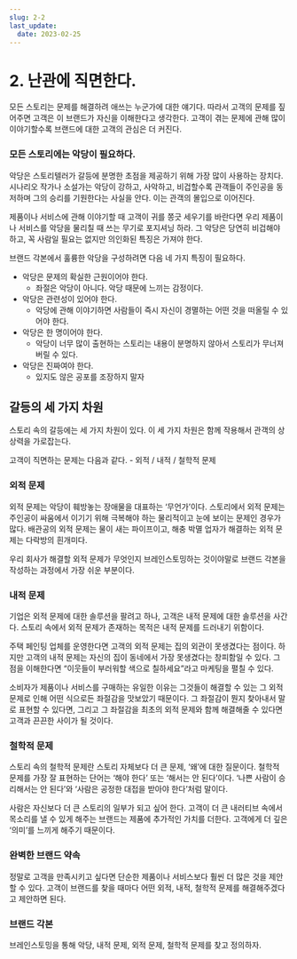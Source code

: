 ```yaml
---
slug: 2-2
last_update:
  date: 2023-02-25
---
```


# 2. 난관에 직면한다.

모든 스토리는 문제를 해결하려 애쓰는 누군가에 대한 얘기다. 따라서 고객의 문제를 짚어주면 고객은 이 브랜드가 자신을 이해한다고 생각한다. 고객이 겪는 문제에 관해 많이 이야기할수록 브랜드에 대한 고객의 관심은 더 커진다.

### 모든 스토리에는 악당이 필요하다.

악당은 스토리텔러가 갈등에 분명한 초점을 제공하기 위해 가장 많이 사용하는 장치다. 시나리오 작가나 소설가는 악당이 강하고, 사악하고, 비겁할수록 관객들이 주인공을 동저하며 그의 승리를 기원한다는 사실을 안다. 이는 관객의 몰입으로 이어진다.

제품이나 서비스에 관해 이야기할 때 고객이 귀를 쫑긋 세우기를 바란다면 우리 제품이나 서비스를 악당을 물리칠 때 쓰는 무기로 포지셔닝 하라. 그 악당은 당연히 비겁해야 하고, 꼭 사람일 필요는 없지만 의인화된 특징은 가져야 한다.

브랜드 각본에서 훌륭한 악당을 구성하려면 다음 네 가지 특징이 필요하다.

- 악당은 문제의 확실한 근원이어야 한다.
  - 좌절은 악당이 아니다. 악당 때문에 느끼는 감정이다.
- 악당은 관련성이 있어야 한다.
  - 악당에 관해 이야기하면 사람들이 즉시 자신이 경멸하는 어떤 것을 떠올릴 수 있어야 한다.
- 악당은 한 명이어야 한다.
  - 악당이 너무 많이 출현하는 스토리는 내용이 분명하지 않아서 스토리가 무너져버릴 수 있다.
- 악당은 진짜여야 한다.
  - 있지도 않은 공포를 조장하지 말자

## 갈등의 세 가지 차원

스토리 속의 갈등에는 세 가지 차원이 있다. 이 세 가지 차원은 함께 작용해서 관객의 상상력을 가로잡는다.

고객이 직면하는 문제는 다음과 같다. - 외적 / 내적 / 철학적 문제

### 외적 문제

외적 문제는 악당이 훼방놓는 장애물을 대표하는 ‘무언가’이다. 스토리에서 외적 문제는 주인공이 싸움에서 이기기 위해 극복해야 하는 물리적이고 눈에 보이는 문제인 경우가 많다. 배관공의 외적 문제는 물이 새는 파이프이고, 해충 박멸 업자가 해결하는 외적 문제는 다락방의 흰개미다.

우리 회사가 해결할 외적 문제가 무엇인지 브레인스토밍하는 것이야말로 브랜드 각본을 작성하는 과정에서 가장 쉬운 부분이다.

### 내적 문제

기업은 외적 문제에 대한 솔루션을 팔려고 하나, 고객은 내적 문제에 대한 솔루션을 사간다. 스토리 속에서 외적 문제가 존재하는 목적은 내적 문제를 드러내기 위함이다.

주택 페인팅 업체를 운영한다면 고객의 외적 문제는 집의 외관이 못생겼다는 점이다. 하지만 고객의 내적 문제는 자신의 집이 동네에서 가장 못생겼다는 창피함일 수 있다. 그 점을 이해한다면 “이웃들이 부러워할 색으로 칠하세요”라고 마케팅을 펼칠 수 있다.

소비자가 제품이나 서비스를 구매하는 유일한 이유는 그것들이 해결할 수 있는 그 외적 문제로 인해 어떤 식으로든 좌절감을 맛보았기 때문이다. 그 좌절감이 뭔지 찾아내서 말로 표현할 수 있다면, 그리고 그 좌절감을 최초의 외적 문제와 함께 해결해줄 수 있다면 고객과 끈끈한 사이가 될 것이다.

### 철학적 문제

스토리 속의 철학적 문제란 스토리 자체보다 더 큰 문제, ‘왜’에 대한 질문이다. 철학적 문제를 가장 잘 표현하는 단어는 ‘해야 한다’ 또는 ‘해서는 안 된다’이다. ‘나쁜 사람이 승리해서는 안 된다’와 ‘사람은 공정한 대접을 받아야 한다’처럼 말이다.

사람은 자신보다 더 큰 스토리의 일부가 되고 싶어 한다. 고객이 더 큰 내러티브 속에서 목소리를 낼 수 있게 해주는 브랜드는 제품에 추가적인 가치를 더한다. 고객에게 더 깊은 ‘의미’를 느끼게 해주기 때문이다.

### 완벽한 브랜드 약속

정말로 고객을 만족시키고 싶다면 단순한 제품이나 서비스보다 훨씬 더 많은 것을 제안할 수 있다. 고객이 브랜드를 찾을 때마다 어떤 외적, 내적, 철학적 문제를 해결해주겠다고 제안하면 된다.

### 브랜드 각본

브레인스토밍을 통해 악당, 내적 문제, 외적 문제, 철학적 문제를 찾고 정의하자.
